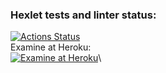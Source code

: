 ### Hexlet tests and linter status:
[![Actions Status](https://github.com/northernchar/php-project-lvl3/workflows/hexlet-check/badge.svg)](https://github.com/northernchar/php-project-lvl3/actions)\
Examine at Heroku:\
[![Examine at Heroku](https://img.shields.io/badge/heroku-%23430098.svg?style=for-the-badge&logo=heroku&logoColor=white)](https://calm-waters-63670.herokuapp.com)\
